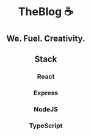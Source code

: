 # <center> TheBlog ☕</center>

## <center>We. Fuel. Creativity.</center>

## <center>Stack</center>

### <center>React</center>
### <center>Express</center>
### <center>NodeJS</center>
### <center>TypeScript</center>